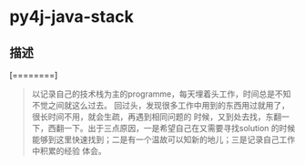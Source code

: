 # py4j-java-stack

## 描述

[========]

> 以记录自己的技术栈为主的programme，每天埋着头工作，时间总是不知不觉之间就这么过去。
回过头，发现很多工作中用到的东西用过就用了，很长时间不用，就会生疏，再遇到相同问题的
时候，又到处去找，东翻一下，西翻一下。出于三点原因，一是希望自己在又需要寻找solution
的时候能够到这里快速找到；二是有一个温故可以知新的地儿；三是记录自己工作中积累的经验
体会。

